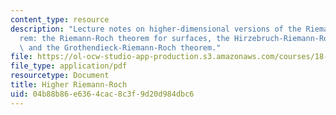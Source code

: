```yaml
---
content_type: resource
description: "Lecture notes on higher-dimensional versions of the Riemann-Roch theo\xAD\
  rem: the Riemann-Roch theorem for surfaces, the Hirzebruch-Riemann-Roch theorem,\
  \ and the Grothendieck-Riemann-Roch theorem."
file: https://ol-ocw-studio-app-production.s3.amazonaws.com/courses/18-726-algebraic-geometry-spring-2009/04b88b86e6364cac8c3f9d20d984dbc6_MIT18_726s09_lec26_higher_riemann_roch.pdf
file_type: application/pdf
resourcetype: Document
title: Higher Riemann-Roch
uid: 04b88b86-e636-4cac-8c3f-9d20d984dbc6
---
```

